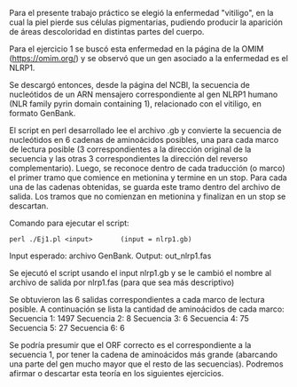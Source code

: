 Para el presente trabajo práctico se elegió la enfermedad "vitiligo", en la cual la piel pierde sus células pigmentarias, pudiendo producir la aparición de áreas descoloridad en distintas partes del cuerpo. 

Para el ejercicio 1 se buscó esta enfermedad en la página de la OMIM (https://omim.org/) y se observó que un gen asociado a la enfermedad es el NLRP1.

Se descargó entonces, desde la página del NCBI, la secuencia de nucleótidos de un ARN mensajero correspondiente al gen NLRP1 humano (NLR family pyrin domain containing 1), relacionado con el vitiligo, en formato GenBank.

El script en perl desarrollado lee el archivo .gb y convierte la secuencia de nucleótidos en 6 cadenas de aminoácidos posibles, una para cada marco de lectura posible (3 correspondientes a la dirección original de la secuencia y las otras 3 correspondientes la dirección del reverso complementario). 
Luego, se reconoce dentro de cada traducción (o marco) el primer tramo que comience en metionina y termine en un stop. Para cada una de las cadenas obtenidas, se guarda este tramo dentro del archivo de salida. Los tramos que no comienzan en metionina y finalizan en un stop se descartan.

Comando para ejecutar el script:

	perl ./Ej1.pl <input>		(input = nlrp1.gb)	

Input esperado: archivo GenBank.
Output: out_nlrp1.fas

Se ejecutó el script usando el input nlrp1.gb y se le cambió el nombre al archivo de salida por nlrp1.fas (para que sea más descriptivo)

Se obtuvieron las 6 salidas correspondientes a cada marco de lectura posible. A continuación se lista la cantidad de aminoácidos de cada marco:
Secuencia 1: 1497
Secuencia 2: 8
Secuencia 3: 6
Secuencia 4: 75
Secuencia 5: 27
Secuencia 6: 6


Se podría presumir que el ORF correcto es el correspondiente a la secuencia 1, por tener la cadena de aminoácidos más grande (abarcando una parte del gen mucho mayor que el resto de las secuencias). Podremos afirmar o descartar esta teoría en los siguientes ejercicios.



